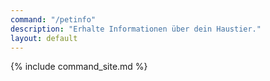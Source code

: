 ```yaml
---
command: "/petinfo"
description: "Erhalte Informationen über dein Haustier."
layout: default
---
```

{% include command_site.md %}
